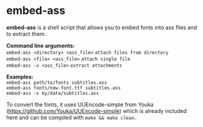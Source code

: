 embed-ass
===============
**embed-ass** is a shell script that allows you to embed fonts into ass files and to extract them.

**Command line arguments:**<br>
`embed-ass <directory> <ass_file>` `attach files from directory`<br>
`embed-ass <file> <ass_file>` `attach single file`<br>
`embed-ass -x <ass_file>` `extract attachments`<br>

**Examples:**<br>
`embed-ass path/to/fonts subtitles.ass`<br>
`embed-ass fonts/new-font.ttf subtitles.ass`<br>
`embed-ass -x my/data/subtitles.ass`<br>


To convert the fonts, it uses UUEncode-simple from Youka (https://github.com/Youka/UUEncode-simple)
which is already included here and can be compiled with `make && make clean`.
